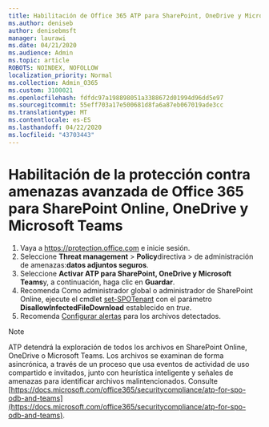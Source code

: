 ```yaml
---
title: Habilitación de Office 365 ATP para SharePoint, OneDrive y Microsoft Teams
ms.author: deniseb
author: denisebmsft
manager: laurawi
ms.date: 04/21/2020
ms.audience: Admin
ms.topic: article
ROBOTS: NOINDEX, NOFOLLOW
localization_priority: Normal
ms.collection: Admin_O365
ms.custom: 3100021
ms.openlocfilehash: fdfdc97a198898051a3388672d01994d96dd5e97
ms.sourcegitcommit: 55eff703a17e500681d8fa6a87eb067019ade3cc
ms.translationtype: MT
ms.contentlocale: es-ES
ms.lasthandoff: 04/22/2020
ms.locfileid: "43703443"
---
```

# <a name="enable-office-365-advanced-threat-protection-for-sharepoint-online-onedrive-and-microsoft-teams"></a>Habilitación de la protección contra amenazas avanzada de Office 365 para SharePoint Online, OneDrive y Microsoft Teams

1. Vaya a https://protection.office.com e inicie sesión.
2. Seleccione **Threat management** > **Policy**directiva > de administración de amenazas:**datos adjuntos seguros**.
3. Seleccione **Activar ATP para SharePoint, OneDrive y Microsoft Teams**y, a continuación, haga clic en **Guardar**.
4. Recomenda Como administrador global o administrador de SharePoint Online, ejecute el cmdlet [set-SPOTenant](https://docs.microsoft.com/powershell/module/sharepoint-online/Set-SPOTenant?view=sharepoint-ps) con el parámetro **DisallowInfectedFileDownload** establecido en *true*.
5. Recomenda [Configurar alertas](https://docs.microsoft.com/office365/securitycompliance/turn-on-atp-for-spo-odb-and-teams#set-up-alerts-for-detected-files) para los archivos detectados.

> [!NOTE]
> ATP detendrá la exploración de todos los archivos en SharePoint Online, OneDrive o Microsoft Teams. Los archivos se examinan de forma asincrónica, a través de un proceso que usa eventos de actividad de uso compartido e invitados, junto con heurística inteligente y señales de amenazas para identificar archivos malintencionados. Consulte [https://docs.microsoft.com/office365/securitycompliance/atp-for-spo-odb-and-teams](https://docs.microsoft.com/office365/securitycompliance/atp-for-spo-odb-and-teams).